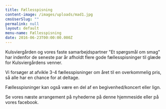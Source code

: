 ```yaml
---
title: Fællesspisning
content-image: /images/uploads/mad1.jpg
cmsUserSlug: ""
permalink: null
layout: default
menu-name: Fællesspisning
date: 2016-06-23T00:00:00.000Z
---
```


Kulsviergården og vores faste samarbejdspartner "Et spørgsmål om smag" har indenfor de seneste par år afholdt flere gode fællesspisninger til glæde for Kulsviergårdens venner. 

Vi forsøger at afvikle 3-4 fællesspisninger om året til en overkommelig pris, så alle har en chance for at deltage.

Fællesspisninger kan også være en del af en begivenhed/koncert eller lign.

Se vores næste arrangement på nyhederne på denne hjemmeside eller på vores facebook.